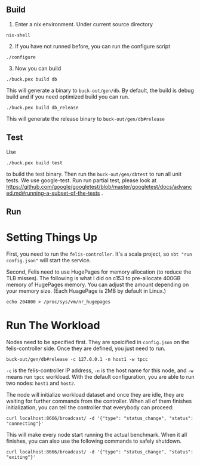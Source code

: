 Build
-----

1. Enter a nix environment. Under current source directory

```
nix-shell
```

2. If you have not runned before, you can run the configure script

```
./configure
```

3. Now you can build

```
./buck.pex build db
```

This will generate a binary to `buck-out/gen/db`. By default, the build is debug build and if you need optimized build you can run.

```
./buck.pex build db_release
```

This will generate the release binary to `buck-out/gen/db#release`

Test
----

Use

```
./buck.pex build test
```

to build the test binary. Then run the `buck-out/gen/dbtest` to run all unit tests. We use google-test. Run run partial test, please look at https://github.com/google/googletest/blob/master/googletest/docs/advanced.md#running-a-subset-of-the-tests .

Run
---

Setting Things Up
=================

First, you need to run the `felis-controller`. It's a scala project, so `sbt "run config.json"` will start the service.

Second, Felis need to use HugePages for memory allocation (to reduce the TLB misses). The following is what I did on c153 to pre-allocate 400GB memory of HugePages memory. You can adjust the amount depending on your memory size. (Each HuagePage is 2MB by default in Linux.)

```
echo 204800 > /proc/sys/vm/nr_hugepages
```

Run The Workload
================

Nodes need to be specified first. They are speicified in `config.json` on the felis-controller side. Once they are defined, you just need to run.

```
buck-out/gen/db#release -c 127.0.0.1 -n host1 -w tpcc
```

`-c` is the felis-controller IP address, `-n` is the host name for this node, and `-w` means run `tpcc` workload. With the default configuration, you are able to run two nodes: `host1` and `host2`.

The node will initialize workload dataset and once they are idle, they are waiting for further commands from the controller. When all of them finishes initialization, you can tell the controller that everybody can proceed:

```
curl localhost:8666/broadcast/ -d '{"type": "status_change", "status": "connecting"}'
```

This will make every node start running the actual benchmark. When it all finishes, you can also use the following commands to safely shutdown.

```
curl localhost:8666/broadcast/ -d '{"type": "status_change", "status": "exiting"}'
```
